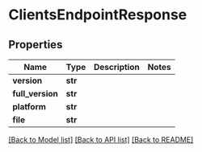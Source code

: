 # ClientsEndpointResponse


## Properties
Name | Type | Description | Notes
------------ | ------------- | ------------- | -------------
**version** | **str** |  | 
**full_version** | **str** |  | 
**platform** | **str** |  | 
**file** | **str** |  | 

[[Back to Model list]](../#documentation-for-models) [[Back to API list]](../#documentation-for-api-endpoints) [[Back to README]](../)


